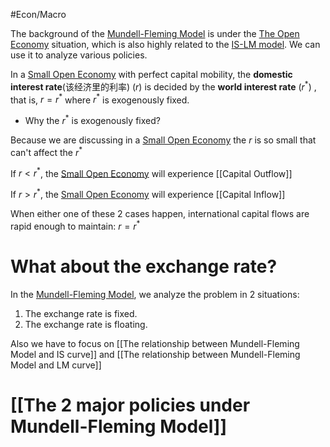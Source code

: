 #Econ/Macro 

The background of the [Mundell-Fleming Model](Mundell-Fleming%20Model.md) is under the [The Open Economy](The%20Open%20Economy) situation, which is also highly related to the [IS-LM model](IS-LM%20model). We can use it to analyze various policies. 

In a [Small Open Economy](Small%20Open%20Economy.md) with perfect capital mobility, the **domestic interest rate**(该经济里的利率) ($r$) is decided by the **world interest rate** ($r^{* }$) , that is, $r=r^{* }$ where $r^{* }$ is exogenously fixed.

- Why the $r^{* }$ is exogenously fixed?

Because we are discussing in a [Small Open Economy](Small%20Open%20Economy.md) the $r$ is so small that can't affect the $r^{* }$

If $r<r^{*}$, the [Small Open Economy](Small%20Open%20Economy.md) will experience [[Capital Outflow]]

If $r>r^{*}$, the [Small Open Economy](Small%20Open%20Economy.md) will experience [[Capital Inflow]]

When either one of these 2 cases happen, international capital flows are rapid enough to maintain:  $r=r^{*}$ 

# What about the exchange rate?

In the [Mundell-Fleming Model](Mundell-Fleming%20Model.md), we analyze the problem in 2 situations:

1. The exchange rate is fixed.
2. The exchange rate is floating.

Also we have to focus on  [[The relationship between Mundell-Fleming Model and IS curve]] and [[The relationship between Mundell-Fleming Model and LM curve]] 

# [[The 2 major policies under Mundell-Fleming Model]]


